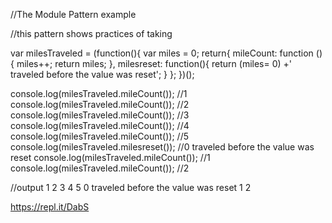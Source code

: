 //The Module Pattern example

//this pattern shows practices of taking 

var milesTraveled = (function(){
	var miles = 0;
	return{
		mileCount: function (){
			miles++;
			return miles;
		},
		milesreset: function(){
			return (miles= 0) +' traveled before the value was reset';
		}
	};
})();

console.log(milesTraveled.mileCount()); //1
console.log(milesTraveled.mileCount()); //2
console.log(milesTraveled.mileCount()); //3
console.log(milesTraveled.mileCount()); //4
console.log(milesTraveled.mileCount()); //5
console.log(milesTraveled.milesreset()); //0 traveled before the value was reset
console.log(milesTraveled.mileCount()); //1
console.log(milesTraveled.mileCount()); //2

//output
1
2
3
4
5
0 traveled before the value was reset
1
2

https://repl.it/DabS